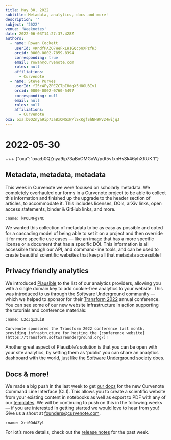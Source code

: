 ```yaml
---
title: May 30, 2022
subtitle: Metadata, analytics, docs and more!
description: ''
subject: '2022'
venue: 'Weeknotes'
date: 2022-06-03T14:27:37.428Z
authors:
  - name: Rowan Cockett
    userId: vKndfPAZO7WeFxLH1GQcpnXPzfH3
    orcid: 0000-0002-7859-8394
    corresponding: true
    email: rowan@curvenote.com
    roles: null
    affiliations:
      - Curvenote
  - name: Steve Purves
    userId: fI5cWFyZPEZCTpIHdqX5H8OU3Iv1
    orcid: 0000-0002-0760-5497
    corresponding: null
    email: null
    roles: null
    affiliations:
      - Curvenote
oxa: oxa:b0QZnya9ip73aBxOMGxW/lSxKgfShNH9Wv24wijqJ
---
```


# 2022-05-30

+++ {"oxa":"oxa:b0QZnya9ip73aBxOMGxW/pdt5vfxnHsSk46yhXRUK.1"}

## Metadata, metadata, metadata

This week in Curvenote we were focused on scholarly metadata. We completely overhauled our forms in a Curvenote project to be able to collect this information and finished up the upgrade to the header section of articles, to accommodate it. This includes licenses, DOIs, arXiv links, open access statements, binder & GitHub links, and more.

```{figure} images/b0QZnya9ip73aBxOMGxW-eXGS6ZbdlByhrriLbwgD-v1.png
:name: kPOLMFgYNC
```

We wanted this collection of metadata to be as easy as possible and opted for a cascading model of being able to set it on a project and then override it for more specific use cases — like an image that has a more specific license or a document that has a specific DOI. This information is all accessible through our API, and command-line tools, and can be used to create beautiful scientific websites that keep all that metadata accessible!

## Privacy friendly analytics

We introduced [Plausible](https://plausible.io/) to the list of our analytics providers, allowing you with a single domain key to add cookie-free analytics to your website. This was introduced to us through the Software Underground community — which we helped to sponsor for their [Transform 2022](https://transform.softwareunderground.org/) annual conference. You can see some of our new website infrastructure in action supporting the tutorials and conference materials:

```{figure} images/b0QZnya9ip73aBxOMGxW-zlUEur1YjDcJo76XIU6U-v1.png
:name: L2oJqIzLiB

Curvenote sponsored the Transform 2022 conference last month, providing infrastructure for hosting the [conference website](https://transform.softwareunderground.org/)!
```

Another great aspect of Plausible’s solution is that you can be open with your site analytics, by setting them as ‘public’ you can share an analytics dashboard with the world, just like the [Software Underground society](https://plausible.io/softwareunderground.org) does.

## Docs & more!

We made a big push in the last week to get [our docs](https://docs.curvenote.com/web) for the new Curvenote Command Line Interface (CLI). This allows you to create a scientific website from your existing content in notebooks as well as export to PDF with any of our [templates](https://curvenote.com/templates). We will be continuing to push on this in the following weeks — if you are interested in getting started we would love to hear from you! Give us a shout at [founders@curvenote.com](mailto:founders@curvenote.com).

```{figure} images/b0QZnya9ip73aBxOMGxW-STMPVZ4RaXH4UDgvAV51-v1.png
:name: Xrt0OdAZyl
```

For lot’s more details, check out the [release notes](https://blog.curvenote.com/2022/release-notes-q2#wOfM5aE3cH) for the past week.
